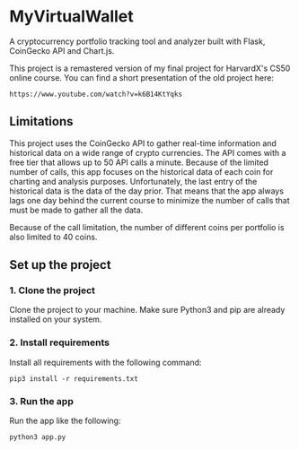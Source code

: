 # MyVirtualWallet
A cryptocurrency portfolio tracking tool and analyzer built with Flask, CoinGecko API and Chart.js. 

This project is a remastered version of my final project for HarvardX's CS50 online course. You can find a short presentation of the old project here:
```
https://www.youtube.com/watch?v=k6B14KtYqks
```

## Limitations
This project uses the CoinGecko API to gather real-time information and historical data on a wide range of crypto currencies. The API comes with a free tier that allows up to 50 API calls a minute. Because of the limited number of calls, this app focuses on the historical data of each coin for charting and analysis purposes. Unfortunately, the last entry of the historical data is the data of the day prior. That means that the app always lags one day behind the current course to minimize the number of calls that must be made to gather all the data.

Because of the call limitation, the number of different coins per portfolio is also limited to 40 coins.

## Set up the project
### 1. Clone the project
Clone the project to your machine. Make sure Python3 and pip are already installed on your system.
### 2. Install requirements
Install all requirements with the following command:
```
pip3 install -r requirements.txt
```
### 3. Run the app
Run the app like the following:
```
python3 app.py
```
